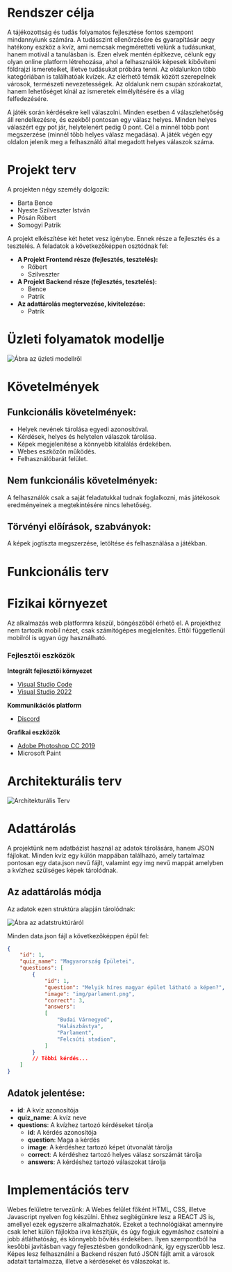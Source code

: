 # Rendszer célja
A tájékozottság és tudás folyamatos fejlesztése fontos szempont mindannyiunk számára. A tudásszint ellenőrzésére és gyarapításár aegy hatékony eszköz a kvíz, ami nemcsak megméretteti velünk a tudásunkat, hanem motivál a tanulásban is. Ezen elvek mentén építkezve, célunk egy olyan online platform létrehozása, ahol a felhasználók képesek kibővíteni földrajzi ismereteiket, illetve tudásukat próbára tenni. Az oldalunkon több kategóriában is találhatóak kvízek. Az elérhető témák között szerepelnek városok, természeti nevezetességek. Az oldalunk nem csupán szórakoztat, hanem lehetőséget kínál az ismeretek elmélyítésére és a világ felfedezésére.

A játék során kérdésekre kell válaszolni. Minden esetben 4 válaszlehetőség áll rendelkezésre, és ezekből pontosan egy válasz helyes. Minden helyes válaszért egy pot jár, helytelenért pedig 0 pont. Cél a minnél több pont megszerzése (minnél több helyes válasz megadása). A játék végén egy oldalon jelenik meg a felhasználó által megadott helyes válaszok száma.

# Projekt terv
A projekten négy személy dolgozik:
 - Barta Bence
 - Nyeste Szilveszter István
 - Pósán Róbert
 - Somogyi Patrik

A projekt elkészítése két hetet vesz igénybe. Ennek része a fejlesztés és a tesztelés. A feladatok a következőképpen osztódnak fel:
 - **A Projekt Frontend része (fejlesztés, tesztelés):** 
    - Róbert
    - Szilveszter
 - **A Projekt Backend része (fejlesztés, tesztelés):** 
    - Bence
    - Patrik
 - **Az adattárolás megtervezése, kivitelezése:**
    - Patrik

# Üzleti folyamatok modellje
![Ábra az üzleti modellről](./img/diagram.png)

# Követelmények

## Funkcionális követelmények:
- Helyek nevének tárolása egyedi azonosítóval.
- Kérdések, helyes és helytelen válaszok tárolása.
- Képek megjelenítése a könnyebb kitalálás érdekében.
- Webes eszközön működés.
- Felhasználóbarát felület.

## Nem funkcionális követelmények:
A felhasználók csak a saját feladatukkal tudnak foglalkozni, más játékosok eredményeinek a megtekintésére nincs lehetőség.

## Törvényi előírások, szabványok:
A képek jogtiszta megszerzése, letöltése és felhasználása a játékban.


# Funkcionális terv

# Fizikai környezet
Az alkalmazás web platformra készül, böngészőből érhető el. A projekthez nem tartozik mobil nézet, csak számítógépes megjelenítés. Ettől függetlenül mobilról is ugyan úgy használható.

### Fejlesztői eszközök
**Integrált fejlesztői környezet**
- [Visual Studio Code](https://code.visualstudio.com/)
- [Visual Studio 2022](https://visualstudio.microsoft.com/vs/)

**Kommunikációs platform**
- [Discord](https://discord.com/)

**Grafikai eszközök**
- [Adobe Photoshop CC 2019](https://www.adobe.com/products/photoshop.html)
- Microsoft Paint

# Architekturális terv
![Architekturális Terv](./img/architekturalis_terv.png)

# Adattárolás
A projektünk nem adatbázist használ az adatok tárolására, hanem JSON fájlokat. Minden kvíz egy külön mappában találhazó, amely tartalmaz pontosan egy data.json nevű fájlt, valamint egy img nevű mappát amelyben a kvízhez szülséges képek tárolódnak.

## Az adattárolás módja
Az adatok ezen struktúra alapján tárolódnak:

![Ábra az adatstruktúráról](./img/adat_struktura.png)

Minden data.json fájl a következőképpen épül fel:
```json
{
    "id": 1,
    "quiz_name": "Magyarország Épületei",
    "questions": [
        {
            "id": 1,
            "question": "Melyik híres magyar épület látható a képen?",
            "image": "img/parlament.png",
            "correct": 3,
            "answers":
            [
                "Budai Várnegyed",
                "Halászbástya",
                "Parlament",
                "Felcsúti stadion",
            ]
        }
        // Többi kérdés...
    ]
}
```

## Adatok jelentése:
- **id**: A kvíz azonosítója
 - **quiz_name**: A kvíz neve
 - **questions**: A kvízhez tartozó kérdéseket tárolja
    - **id**: A kérdés azonosítója
    - **question**: Maga a kérdés
    - **image**: A kérdéshez tartozó képet útvonalát tárolja
    - **correct**: A kérdéshez tartozó helyes válasz sorszámát tárolja
    - **answers**: A kérdéshez tartozó válaszokat tárolja

# Implementációs terv
Webes felületre tervezünk:
A Webes felület főként HTML, CSS, illetve Javascript nyelven fog készülni. Ehhez segítégünkre lesz a REACT JS is, amellyel ezek egyszerre alkalmazhatók.
Ezeket a technológiákat amennyire csak lehet külön fájlokba írva készítjük, és
úgy fogjuk egymáshoz csatolni a jobb átláthatóság,
és könnyebb bővítés érdekében. Ilyen szempontból ha kesőbbi javításban vagy fejlesztésben gondolkodnánk, így egyszerűbb lesz. Képes lesz felhasználni a Backend részen futó JSON fájlt amit a városok adatait tartalmazza, illetve a kérdéseket és válaszokat is.
